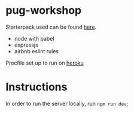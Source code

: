 # pug-workshop

Starterpack used can be found [here](https://github.com/dartmouth-cs52/express-babel-starter).

* node with babel
* expressjs
* airbnb eslint rules

Procfile set up to run on [heroku](https://devcenter.heroku.com/articles/getting-started-with-nodejs#deploy-the-app)

# Instructions

In order to run the server locally, run `npm run dev`;
